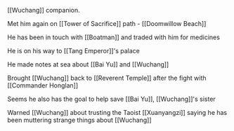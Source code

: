 [[Wuchang]] companion. 

Met him again on [[Tower of Sacrifice]] path - [[Doomwillow Beach]]

He has been in touch with [[Boatman]] and traded with him for medicines

He is on his way to [[Tang Emperor]]'s palace

He made notes at sea about [[Bai Yu]] and [[Wuchang]]

Brought [[Wuchang]] back to [[Reverent Temple]] after the fight with [[Commander Honglan]]

Seems he also has the goal to help save [[Bai Yu]], [[Wuchang]]'s sister

Warned [[Wuchang]] about trusting the Taoist [[Xuanyangzi]] saying he has been muttering strange things about [[Wuchang]]
